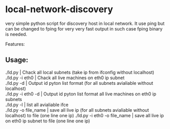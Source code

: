 # local-network-discovery

very simple python script for discovery host in local network. It use ping but can be changed to fping for very very fast output in such case fping binary is needed. 

Features:



Usage:
---
./ld.py | Chack all local subnets (take ip from ifconfig without localhost)  
./ld.py -i eth0  | Chack all live machines on eth0 ip subnet  
./ld.py -d |  Output id pyton list format (for all subnets avialiable without localhost)  
./ld.py -i eth0 -d |  Output id pyton list format all live machines on eth0 ip subnets  
./ld.py -l | list all avialiable ifce  
./ld.py -o file_name | save all live ip (for all subnets avialiable without localhost) to file (one line one ip)
./ld.py -i eth0 -o file_name | save all live ip on eth0 ip subnet to file (one line one ip)
